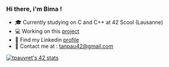 ### Hi there, i'm Bima !

- 🎓 Currently studying on C and C++ at 42 Scool (Lausanne)
- 💻 Working on this [project](https://github.com/Bima42/NetPractice)
- 🤝 Find my Linkedin [profile](https://www.linkedin.com/in/tanguy-pauvret/)
- 📧 Contact me at : tanpau42@gmail.com

[![tpauvret's 42 stats](https://badge42.vercel.app/api/v2/cl4cu4yt6003509meu4zyuu1x/stats?cursusId=21&coalitionId=192)](https://github.com/JaeSeoKim/badge42)
